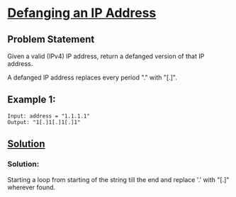# [Defanging an IP Address](https://leetcode.com/problems/defanging-an-ip-address/)
## Problem Statement
Given a valid (IPv4) IP address, return a defanged version of that IP address.

A defanged IP address replaces every period "." with "[.]".

## __Example 1:__
```
Input: address = "1.1.1.1"
Output: "1[.]1[.]1[.]1"

```

## [Solution](https://github.com/Adityathakur3029/CODING/blob/master/Defanging%20an%20IP%20Address/sol.cpp)

### Solution: 
Starting a loop from starting of the string till the end and replace '.' with "[.]" wherever found.